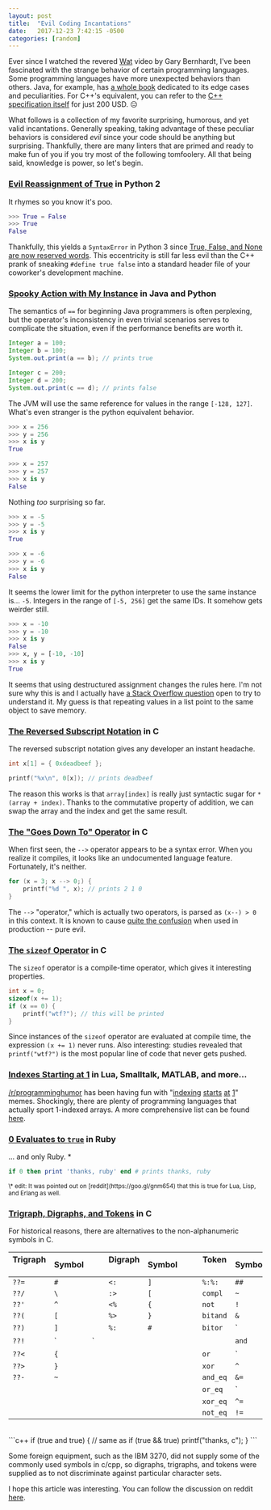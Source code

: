 ```yaml
---
layout: post
title:  "Evil Coding Incantations"
date:   2017-12-23 7:42:15 -0500
categories: [random]
---
```


Ever since I watched the revered [Wat](https://www.destroyallsoftware.com/talks/wat) video by Gary
Bernhardt, I've been fascinated with the strange behavior of certain programming languages. Some
programming languages have more unexpected behaviors than others. Java, for example, has [a whole
book](http://amzn.to/2zoCGSn) dedicated to its edge cases and peculiarities. For C++'s equivalent,
you can refer to the [C++ specification itself](https://www.iso.org/standard/68564.html) for just
200 USD. :expressionless:


What follows is a collection of my favorite surprising, humorous, and yet valid incantations.
Generally speaking, taking advantage of these peculiar behaviors is considered *evil* since your
code should be anything but surprising. Thankfully, there are many linters that are primed and ready
to make fun of you if you try most of the following tomfoolery. All that being said, knowledge is
power, so let's begin.

### [Evil Reassignment of True]() in Python 2

It rhymes so you know it's poo.

```python
>>> True = False
>>> True
False
```

Thankfully, this yields a `SyntaxError` in Python 3 since [True, False, and None are now reserved
words](https://docs.python.org/3.0/whatsnew/3.0.html). This eccentricity is still far less evil than
the C++ prank of sneaking `#define true false` into a standard header file of your coworker's
development machine.

### [Spooky Action with My Instance]() in Java and Python

The semantics of `==` for beginning Java programmers is often perplexing, but the operator's
inconsistency in even trivial scenarios serves to complicate the situation, even if the performance
benefits are worth it.

```java
Integer a = 100;
Integer b = 100;
System.out.print(a == b); // prints true

Integer c = 200;
Integer d = 200;
System.out.print(c == d); // prints false
```

The JVM will use the same reference for values in the range `[-128, 127]`. What's even stranger is
the python equivalent behavior.

```python
>>> x = 256
>>> y = 256
>>> x is y
True

>>> x = 257
>>> y = 257
>>> x is y
False
```

Nothing *too* surprising so far.

```python
>>> x = -5
>>> y = -5
>>> x is y
True

>>> x = -6
>>> y = -6
>>> x is y
False
```

It seems the lower limit for the python interpreter to use the same instance is... `-5`. Integers in
the range of `[-5, 256]` get the same IDs. It somehow gets weirder still.

```python
>>> x = -10
>>> y = -10
>>> x is y
False
>>> x, y = [-10, -10]
>>> x is y
True
```

It seems that using destructured assignment changes the rules here. I'm not sure why this is and I
actually have [a Stack Overflow question](https://goo.gl/39FDVA) open to try to understand it.  My
guess is that repeating values in a list point to the same object to save memory.

### [The Reversed Subscript Notation]() in C
The reversed subscript notation gives any developer an instant headache.

```c
int x[1] = { 0xdeadbeef };

printf("%x\n", 0[x]); // prints deadbeef
```

The reason this works is that `array[index]` is really just syntactic sugar for `*(array + index)`.
Thanks to the commutative property of addition, we can swap the array and the index and get the same
result.

### [The "Goes Down To" Operator]() in C

When first seen, the `-->` operator appears to be a syntax error. When you realize it compiles, it
looks like an undocumented language feature. Fortunately, it's neither.

```c
for (x = 3; x --> 0;) {
    printf("%d ", x); // prints 2 1 0
}
```

The `-->` "operator," which is actually two operators, is parsed as `(x--) > 0` in this context. It
is known to cause [quite the
confusion](https://stackoverflow.com/questions/1642028/what-is-the-operator-in-c) when used in
production -- pure evil.

### [The `sizeof` Operator]() in C

The `sizeof` operator is a compile-time operator, which gives it interesting properties.

```c
int x = 0;
sizeof(x += 1);
if (x == 0) {
    printf("wtf?"); // this will be printed
}
```

Since instances of the `sizeof` operator are evaluated at compile time, the expression `(x += 1)`
never runs. Also interesting: studies revealed that `printf("wtf?")` is the most popular line of
code that never gets pushed.

### [Indexes Starting at 1]() in Lua, Smalltalk, MATLAB, and more...

[/r/programminghumor](https://www.reddit.com/r/ProgrammerHumor/) has been having fun with
"[indexing](https://goo.gl/QreBLU) [starts](https://goo.gl/bm8Akz) [at](https://goo.gl/joQ9gt)
[1](https://goo.gl/MM5BwP)" memes. Shockingly, there are plenty of programming languages that
actually sport 1-indexed arrays. A more comprehensive list can be found
[here](https://goo.gl/kASpE7).

### [0 Evaluates to `true`]() in Ruby

... and only Ruby. \*

```ruby
if 0 then print 'thanks, ruby' end # prints thanks, ruby
```

<small>
\* edit: It was pointed out on [reddit](https://goo.gl/gnm654) that this is true for Lua, Lisp, and
Erlang as well.
</small>

### [Trigraph, Digraphs, and Tokens]() in C

For historical reasons, there are alternatives to the non-alphanumeric symbols in C.

| Trigraph &nbsp; | Symbol | &nbsp;&nbsp;&nbsp;&nbsp; | Digraph &nbsp; | Symbol | &nbsp;&nbsp;&nbsp;&nbsp; | Token &nbsp; | Symbol |
| ----------------|:-------|--------------------------|----------------|--------|--------------------------|--------------|--------|
| `??=`           | `#`    |                          | `<:`           | `]`    |                          | `%:%:`       | `##`   |
| `??/`           | `\`    |                          | `:>`           | `[`    |                          | `compl`      | `~`    |
| `??'`           | `^`    |                          | `<%`           | `{`    |                          | `not`        | `!`    |
| `??(`           | `[`    |                          | `%>`           | `}`    |                          | `bitand`     | `&`    |
| `??)`           | `]`    |                          | `%:`           | `#`    |                          | `bitor`      | `|`    |
| `??!`           | `|`    |                          |                |        |                          | `and`        | `&&`   |
| `??<`           | `{`    |                          |                |        |                          | `or`         | `||`   |
| `??>`           | `}`    |                          |                |        |                          | `xor`        | `^`    |
| `??-`           | `~`    |                          |                |        |                          | `and_eq`     | `&=`   |
|                 |        |                          |                |        |                          | `or_eq`      | `|=`   |
|                 |        |                          |                |        |                          | `xor_eq`     | `^=`   |
|                 |        |                          |                |        |                          | `not_eq`     | `!=`   |

<br />
```c++
if (true and true) { // same as if (true && true)
    printf("thanks, c");
}
```

Some foreign equipment, such as the IBM 3270, did not supply some of the commonly used symbols in
c/cpp, so digraphs, trigraphs, and tokens were supplied as to not discriminate against particular
character sets.

I hope this article was interesting. You can follow the discussion on reddit
[here](https://goo.gl/gnm654).
